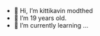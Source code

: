 - 👋 Hi, I’m kittikavin modthed
- 🤏 I’m 19 years old.
- 🌱 I’m currently learning ...


<!---
Kittikav1n/Kittikav1n is a ✨ special ✨ repository because its `README.md` (this file) appears on your GitHub profile.
You can click the Preview link to take a look at your changes.
--->
